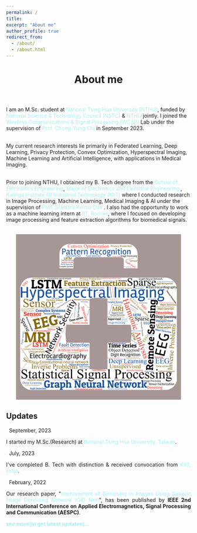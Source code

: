 ```yaml
---
permalink: /
title:
excerpt: "About me"
author_profile: true
redirect_from:
  - /about/
  - /about.html
---
```


<header class="post-header">
<h1 class="post-title">About me</h1>
</header>



<p align="justify">

I am an M.Sc. student at <a href="https://www.nthu.edu.tw/" target="\_blank" style="color: #A7EEF3; text-decoration:none">  National Tsing Hua University (NTHU)</a>, funded by <a href="https://www.nstc.gov.tw/" target="\_blank" style="color: #A7EEF3; text-decoration:none">  National Science & Technology Council (NSTC)</a> & <a href="https://oga.site.nthu.edu.tw/var/file/524/1524/img/4516/ResultsofNTHUInternationalStudentScholarshipforFall2023forNewStudents(Master).pdf" target="\_blank" style="color: #A7EEF3; text-decoration:none">NTHU</a> jointly. I joined the <a href="https://www.ee.nthu.edu.tw/cychi/index.php" target="\_blank" style="color: #A7EEF3; text-decoration:none">  Wireless Communications & Signal Processing (WCSP)</a> Lab under the supervision of <a href="https://www.ee.nthu.edu.tw/cychi/people/people.php" target="\_blank" style="color: #A7EEF3; text-decoration:none"> Prof. Chong-Yung Chi </a> in September 2023. <br> <br>

My current research interests lie primarily in Federated Learning, Deep Learning, Privacy Protection, Convex Optimization, Hyperspectral Imaging, Machine Learning and Artificial Intelligence, with applications in Medical Imaging.<br> <br>

Prior to joining NTHU, I obtained my B. Tech degree from the <a href="https://electronics.kiit.ac.in/" target="\_blank" style="color: #A7EEF3; text-decoration:none">  School of Electronics Engineering</a>, <a href="https://electronics.kiit.ac.in/" target="\_blank" style="color: #A7EEF3; text-decoration:none">  Major of Electronics and Electrical Engineering </a>, <a href="https://kiit.ac.in/" target="\_blank" style="color: #A7EEF3; text-decoration:none">  Kalinga Institute Of Industrial Technology (KIIT)</a> where I conducted research in Image Processing, Machine Learning, Medical Imaging & AI under the supervision of <a href="https://scholar.google.com/citations?user=L8xPWy8AAAAJ&hl=en" target="\_blank" style="color: #A7EEF3; text-decoration:none">  Prof. Jitendra Kumar Das</a> . I also had the opportunity to work as a machine learning intern at <a href="https://www.iitr.ac.in/" target="\_blank" style="color: #A7EEF3; text-decoration:none">  IIT, Roorke</a>, where I focused on developing image processing and feature extraction algorithms for biomedical signals. <br> <br>
  

<p align="center">
  <img width="450" height="450" src="images/Md_Selim_Word_Research_Interests.png">
</p>
 
 

<div class="Updates">
<h2>Updates</h2>


<div class="list__item">
<article class="archive__item">
<p class="page__meta"><em class="fa fa-calendar">&nbsp;</em> September, 2023</p>
<p align="justify">I started my M.Sc.(Research) at <a href="https://nthu-en.site.nthu.edu.tw/" target="\_blank" style="color: #A7EEF3; text-decoration:none">National Tsing Hua University, Taiwan</a>.</p>
</article>
</div>  

<div class="list__item">
<article class="archive__item">
<p class="page__meta"><em class="fa fa-calendar">&nbsp;</em> July, 2023</p>
<p align="justify">I've completed B. Tech with distinction & received convocation from <a href="https://sites.google.com/view/selimsarowar13/gallery" target="\_blank" style="color: #A7EEF3; text-decoration:none">KIIT, India</a>.</p>
</article>
</div>  
<div class="list__item">
<article class="archive__item">
<p class="page__meta"><em class="fa fa-calendar">&nbsp;</em> February, 2022</p>
<p align="justify">Our research paper, "<a href="https://ieeexplore.ieee.org/document/9708513" style="color: #A7EEF3; text-decoration:none;" target="\_blank">Improvement of Denoising in Images Using Generic Image Denoising Network (GID Net)</a>", has been published by&nbsp;<strong>IEEE 2nd International Conference on Applied Electromagnetics, Signal Processing and Communication (AESPC)</strong>.</p>
</article>
</div>

  
<a href="https://sites.google.com/view/selimsarowar13/updates" style="color: #A7EEF3; text-decoration:none;" target="\_blank"><b>see more(to get latest updates)...</b> </a> 
  
  <br>
